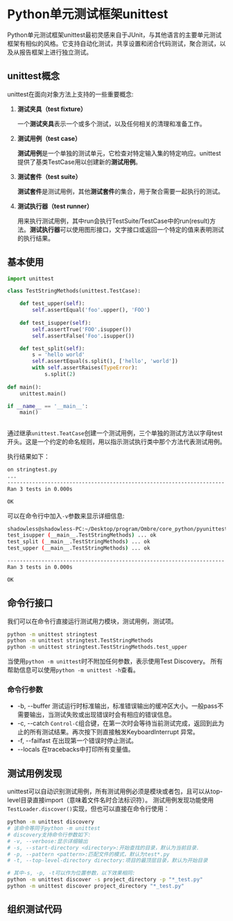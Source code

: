 # Python单元测试框架unittest

Python单元测试框架unittest最初灵感来自于JUnit，与其他语言的主要单元测试框架有相似的风格。它支持自动化测试，共享设置和闭合代码测试，聚合测试，以及从报告框架上进行独立测试。

## unittest概念

unittest在面向对象方法上支持的一些重要概念:

1. **测试夹具（test fixture）**

   一个**测试夹具**表示一个或多个测试，以及任何相关的清理和准备工作。

2. **测试用例（test case）**

   **测试用例**是一个单独的测试单元，它检查对特定输入集的特定响应。unittest提供了基类TestCase用以创建新的**测试用例**。

3. **测试套件（test suite）**

   **测试套件**是测试用例，其他**测试套件**的集合，用于聚合需要一起执行的测试。

4. **测试执行器（test runner）**

   用来执行测试用例，其中run会执行TestSuite/TestCase中的run(result)方法。**测试执行器**可以使用图形接口，文字接口或返回一个特定的值来表明测试的执行结果。

   

## 基本使用

```python
import unittest

class TestStringMethods(unittest.TestCase):

    def test_upper(self):
        self.assertEqual('foo'.upper(), 'FOO')
    
    def test_isupper(self):
        self.assertTrue('FOO'.isupper())
        self.assertFalse('Foo'.isupper())

    def test_split(self):
        s = 'hello world'
        self.assertEqual(s.split(), ['hello', 'world'])
        with self.assertRaises(TypeError):
            s.split(2)
    
def main():
    unittest.main()

if __name__ == '__main__':
    main()
    
```

通过继承`unittest.TeatCase`创建一个测试用例，三个单独的测试方法以字母test开头。这是一个约定的命名规则，用以指示测试执行类中那个方法代表测试用例。

执行结果如下：
```bash
on stringtest.py
...
----------------------------------------------------------------------
Ran 3 tests in 0.000s

OK
```

可以在命令行中加入`-v`参数来显示详细信息:

```bash
shadowless@shadowless-PC:~/Desktop/program/Ombre/core_python/pyunittest$ python stringtest.py -v
test_isupper (__main__.TestStringMethods) ... ok
test_split (__main__.TestStringMethods) ... ok
test_upper (__main__.TestStringMethods) ... ok

----------------------------------------------------------------------
Ran 3 tests in 0.000s

OK
```

## 命令行接口

我们可以在命令行直接运行测试用力模块，测试用例，测试项。

```bash
python -m unittest stringtest
python -m unittest stringtest.TestStringMethods
python -m unittest stringtest.TestStringMethods.test_upper
```

当使用`python -m unittest`时不附加任何参数，表示使用Test Discovery。
所有帮助信息可以使用`python -m unittest -h`查看。

### 命令行参数

* -b, --buffer
测试运行时标准输出，标准错误输出的缓冲区大小。一般pass不需要输出，当测试失败或出现错误时会有相应的错误信息。
* -c, --catch
`Control-C`组合键，在第一次时会等待当前测试完成，返回到此为止的所有测试结果。再次按下则直接触发KeyboardInterrupt 异常。
* -f, --failfast
在出现第一个错误时停止测试。
* --locals
在tracebacks中打印所有变量值。

## 测试用例发现
unittest可以自动识别测试用例，所有测试用例必须是模块或者包，且可以从top-level目录直接import（意味着文件名时合法标识符）。
测试用例发现功能使用`TestLoader.discover()`实现，但也可以直接在命令行使用：

```bash
python -m unittest discovery
# 该命令等同于python -m unittest
# discovery支持命令行参数如下:
# -v, --verbose:显示详细输出
# -s, --start-directory <directory>:开始查找的目录，默认为当前目录.
# -p, --pattern <pattern>:匹配文件的模式，默认为test*.py
# -t, --top-level-directory directory:项目的最顶层目录，默认为开始目录

# 其中-s, -p, -t可以作为位置参数，以下效果相同:
python -m unittest discover -s project_directory -p "*_test.py"
python -m unittest discover project_directory "*_test.py"

```
## 组织测试代码




